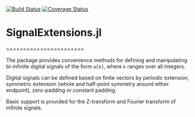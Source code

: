 [![Build Status](https://travis-ci.org/daanhb/SignalExtensions.jl.svg?branch=master)](https://travis-ci.org/daanhb/SignalExtensions.jl)
[![Coverage Status](https://coveralls.io/repos/github/daanhb/SignalExtensions.jl/badge.svg)](https://coveralls.io/github/daanhb/SignalExtensions.jl)


# SignalExtensions.jl
=======================

The package provides convenience methods for defining and manipulating bi-infinite digital signals of the form `a[k]`, where `k` ranges over all integers.

Digital signals can be defined based on finite vectors by periodic extension, symmetric extension (whole and half-point symmetry around either endpoint), zero-padding or constant padding.

Basic support is provided for the Z-transform and Fourier transform of infinite signals.
